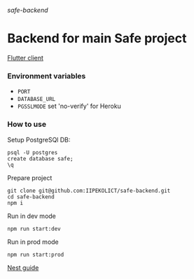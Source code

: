 *safe-backend*
# Backend for main Safe project

[Flutter client](https://#)

### Environment variables
- `PORT`
- `DATABASE_URL`
- `PGSSLMODE` set 'no-verify' for Heroku

### How to use
Setup PostgreSQl DB:
```shell
psql -U postgres
create database safe;
\q
```

Prepare project
```shell
git clone git@github.com:IIPEKOLICT/safe-backend.git
cd safe-backend
npm i
```

Run in dev mode
```shell
npm run start:dev
```

Run in prod mode
```shell
npm run start:prod
```

[Nest guide](NEST.md)
